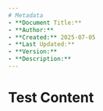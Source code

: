 ```yaml
---
# Metadata
- **Document Title:**
- **Author:**
- **Created:** 2025-07-05
- **Last Updated:**
- **Version:**
- **Description:**
---
```

# Test Content